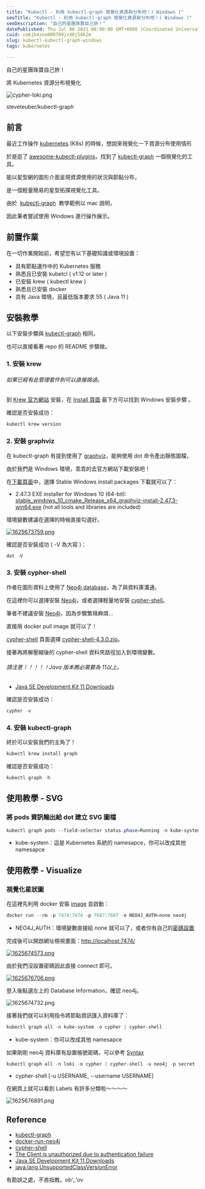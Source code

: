 ```yaml
---
title: "Kubectl - 利用 kubectl-graph 視覺化資源與分布吧！( Windows )"
seoTitle: "Kubectl - 利用 kubectl-graph 視覺化資源與分布吧！( Windows )"
seoDescription: "自己的星團珠寶自己拚！"
datePublished: Thu Jul 08 2021 00:00:00 GMT+0000 (Coordinated Universal Time)
cuid: cm6jb4zoo000709jv48j54k2m
slug: kubectl-kubectl-graph-windows
tags: kubernetes

---
```


自己的星團珠寶自己拚！

將 Kubernetes 資源分布視覺化

![cypher-loki.png](https://raw.githubusercontent.com/explooosion/blogs/refs/heads/main/docs/images/2021-07-08_Kubectl%20-%20%E5%88%A9%E7%94%A8%20kubectl-graph%20%E8%A6%96%E8%A6%BA%E5%8C%96%E8%B3%87%E6%BA%90%E8%88%87%E5%88%86%E5%B8%83%E5%90%A7%EF%BC%81(%20Windows%20)/cypher-loki.png)

steveteuber/kubectl-graph

前言
--

最近工作操作 [kubernetes](https://kubernetes.io/) (K8s) 的時候，想說來視覺化一下資源分布使用情形

於是逛了 [awesome-kubectl-plugins](https://github.com/ishantanu/awesome-kubectl-plugins)，找到了 [kubectl-graph](https://github.com/steveteuber/kubectl-graph) 一個視覺化的工具。

能以星型網的圖形介面呈現資源使用的狀況與節點分布，

是一個輕量簡易的星型拓撲視覺化工具。

由於  [kubectl-graph](https://github.com/steveteuber/kubectl-graph)  教學範例以 mac 說明，

因此筆者嘗試使用 Windows 進行操作展示。

前置作業
----

在一切作業開始前，希望您有以下基礎知識或環境設置：

*   具有節點運作中的 Kubernetes 服務
*   熟悉且已安裝 kubetcl ( v1.12 or later )
*   已安裝 krew ( kubectl krew )
*   熟悉且已安裝 docker
*   具有 Java 環境，且最低版本要求 55 ( Java 11 )

安裝教學
----

以下安裝步驟與 [kubectl-graph](https://github.com/steveteuber/kubectl-graph) 相同，

也可以直接看著 repo 的 README 步驟做。

### 1\. 安裝 krew

###### 如果已經有此管理套件則可以直接跳過。

到 [Krew 官方網站](https://krew.sigs.k8s.io/) 安裝，在 [Install 頁面](https://krew.sigs.k8s.io/docs/user-guide/setup/install/) 最下方可以找到 Windows 安裝步驟 。

確認是否安裝成功：

```powershell
kubectl krew version
```

### 2\. 安裝 graphviz

在 kubectl-graph 有提到使用了 [graphviz](https://graphviz.org/)，能夠使用 dot 命令產出靜態圖檔，

由於我們是 Windows 環境，乖乖的去官方網站下載安裝吧！

在[下載頁面](https://graphviz.org/download/)中，選擇 Stable Windows install packages 下載就可以了：

*   2.47.3 EXE installer for Windows 10 (64-bit): [stable\_windows\_10\_cmake\_Release\_x64\_graphviz-install-2.47.3-win64.exe](https://gitlab.com/api/v4/projects/4207231/packages/generic/graphviz-releases/2.47.3/stable_windows_10_cmake_Release_x64_graphviz-install-2.47.3-win64.exe) (not all tools and libraries are included)

環境變數建議在選擇的時候直接勾選好。

[![1625673759.png](https://raw.githubusercontent.com/explooosion/blogs/refs/heads/main/docs/images/2021-07-08_Kubectl%20-%20%E5%88%A9%E7%94%A8%20kubectl-graph%20%E8%A6%96%E8%A6%BA%E5%8C%96%E8%B3%87%E6%BA%90%E8%88%87%E5%88%86%E5%B8%83%E5%90%A7%EF%BC%81(%20Windows%20)/1625673759.png)](https://dotblogsfile.blob.core.windows.net/user/robby/3c7eacc9-1ef9-42d5-8f56-9f95cb9f8d66/1625673759.png)

確認是否安裝成功 ( -V 為大寫 )：

```powershell
dot -V
```

### 3\. 安裝 cypher-shell

作者在圖形資料上使用了 [Neo4j database](https://neo4j.com/)，為了與資料庫溝通，

在這裡你可以選擇安裝 [Neo4j](https://neo4j.com/try-neo4j/)，或者選擇輕量地安裝 [cypher-shell](https://neo4j.com/download-center/#cyphershell)。

筆者不建議安裝 [Neo4j](https://neo4j.com/try-neo4j/)，因為步驟繁瑣麻煩…

直接用 docker pull image 就可以了！

[cypher-shell](https://neo4j.com/download-center/#cyphershell) 頁面選擇 [cypher-shell-4.3.0.zip](https://dist.neo4j.org/cypher-shell/cypher-shell-4.3.0.zip)。

接著再將解壓縮後的 cypher-shell 資料夾路徑加入到環境變數。

###### 請注意！！！！！Java 版本務必需要為 11以上。

*   [Java SE Development Kit 11 Downloads](https://www.oracle.com/tw/java/technologies/javase-jdk11-downloads.html)

確認是否安裝成功：

```powershell
cypher -v
```

### 4\. 安裝 kubectl-graph

終於可以安裝我們的主角了！

```powershell
kubectl krew install graph
```

確認是否安裝成功：

```powershell
kubectl graph -h
```

使用教學 - SVG
----------

### 將 pods 資訊輸出給 dot 建立 SVG 圖檔

```powershell
kubectl graph pods --field-selector status.phase=Running -n kube-system | dot -T svg -o pods.svg
```

*   kube-system：這是 Kubernetes 系統的 namesapce，你可以改成其他 namesapce

使用教學 - Visualize
----------------

### 視覺化星狀圖

在這裡先利用 docker 安裝 [image](https://neo4j.com/developer/docker-run-neo4j/) 並啟動：

```powershell
docker run --rm -p 7474:7474 -p 7687:7687 -e NEO4J_AUTH=none neo4j
```

*   NEO4J\_AUTH：環境變數直接給 none 就可以了，或者你有自己的[密碼設置](https://neo4j.com/docs/operations-manual/current/docker/introduction/#docker-auth)

完成後可以開啟網址檢視畫面：[http://localhost:7474/](http://localhost:7474/)

[![1625674573.png](https://raw.githubusercontent.com/explooosion/blogs/refs/heads/main/docs/images/2021-07-08_Kubectl%20-%20%E5%88%A9%E7%94%A8%20kubectl-graph%20%E8%A6%96%E8%A6%BA%E5%8C%96%E8%B3%87%E6%BA%90%E8%88%87%E5%88%86%E5%B8%83%E5%90%A7%EF%BC%81(%20Windows%20)/1625674573.png)](https://dotblogsfile.blob.core.windows.net/user/robby/3c7eacc9-1ef9-42d5-8f56-9f95cb9f8d66/1625674573.png)

由於我們沒設置密碼因此直接 connect 即可。

[![1625676706.png](https://raw.githubusercontent.com/explooosion/blogs/refs/heads/main/docs/images/2021-07-08_Kubectl%20-%20%E5%88%A9%E7%94%A8%20kubectl-graph%20%E8%A6%96%E8%A6%BA%E5%8C%96%E8%B3%87%E6%BA%90%E8%88%87%E5%88%86%E5%B8%83%E5%90%A7%EF%BC%81(%20Windows%20)/1625676706.png)](https://dotblogsfile.blob.core.windows.net/user/robby/3c7eacc9-1ef9-42d5-8f56-9f95cb9f8d66/1625676706.png)

登入後點選左上的 Database Information，確認 neo4j。

![1625674732.png](https://raw.githubusercontent.com/explooosion/blogs/refs/heads/main/docs/images/2021-07-08_Kubectl%20-%20%E5%88%A9%E7%94%A8%20kubectl-graph%20%E8%A6%96%E8%A6%BA%E5%8C%96%E8%B3%87%E6%BA%90%E8%88%87%E5%88%86%E5%B8%83%E5%90%A7%EF%BC%81(%20Windows%20)/1625674732.png)

接著我們就可以利用指令將節點資訊匯入資料庫了：

```powershell
kubectl graph all -n kube-system -o cypher | cypher-shell
```

*   kube-system：你可以改成其他 namesapce

如果剛剛 neo4j 資料庫有設置帳號密碼，可以參考 [Syntax](https://neo4j.com/docs/operations-manual/current/tools/cypher-shell/)

```powershell
kubectl graph all -n loki -o cypher | cypher-shell -u neo4j -p secret
```

*   cypher-shell \[-u USERNAME, --username USERNAME\]

在網頁上就可以看到 Labels 有許多分類啦～～～～

![1625676891.png](https://raw.githubusercontent.com/explooosion/blogs/refs/heads/main/docs/images/2021-07-08_Kubectl%20-%20%E5%88%A9%E7%94%A8%20kubectl-graph%20%E8%A6%96%E8%A6%BA%E5%8C%96%E8%B3%87%E6%BA%90%E8%88%87%E5%88%86%E5%B8%83%E5%90%A7%EF%BC%81(%20Windows%20)/1625676891.png)

Reference
---------

*   [kubectl-graph](https://github.com/steveteuber/kubectl-graph)
*   [docker-run-neo4j](https://neo4j.com/developer/docker-run-neo4j/)
*   [cypher-shell](https://neo4j.com/docs/operations-manual/current/tools/cypher-shell/)
*   [The Client is unauthorized due to authentication failure](https://github.com/neo4j/neo4j-javascript-driver/issues/660)
*   [Java SE Development Kit 11 Downloads](https://www.oracle.com/tw/java/technologies/javase-jdk11-downloads.html)
*   [java.lang.UnsupportedClassVersionError](https://www.baeldung.com/java-lang-unsupportedclassversion)

有勘誤之處，不吝指教。ob'\_'ov